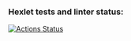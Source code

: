 ### Hexlet tests and linter status:
[![Actions Status](https://github.com/bdcry/frontend-project-12/actions/workflows/hexlet-check.yml/badge.svg)](https://github.com/bdcry/frontend-project-12/actions)